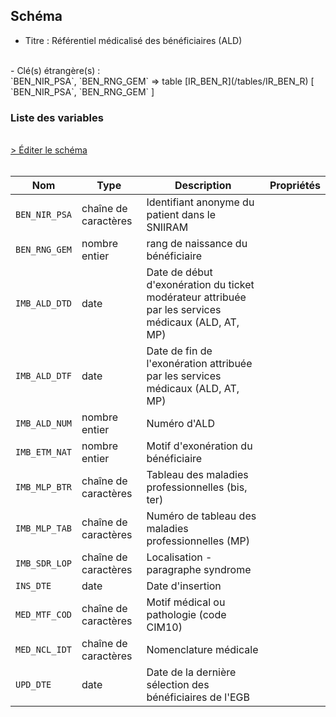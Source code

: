 ## Schéma

- Titre : Référentiel médicalisé des bénéficiaires (ALD)
<br />
- Clé(s) étrangère(s) : <br />
`BEN_NIR_PSA`, `BEN_RNG_GEM` => table [IR_BEN_R](/tables/IR_BEN_R) [ `BEN_NIR_PSA`, `BEN_RNG_GEM` ]<br />

### Liste des variables
<br />
<div>
    <a href="https://gitlab.com/healthdatahub/schema-snds/edit/master/schemas/DCIR_DCIRS/IR_IMB_R.json"  
    arget="_blank" rel="noopener noreferrer">> Éditer le schéma</a>
    <OutboundLink />
</div>
<br />

Nom|Type|Description|Propriétés
-|-|-|-
`BEN_NIR_PSA`|chaîne de caractères|Identifiant anonyme du patient dans le SNIIRAM||
`BEN_RNG_GEM`|nombre entier|rang de naissance du bénéficiaire||
`IMB_ALD_DTD`|date|Date de début d&#x27;exonération du ticket modérateur attribuée par les services médicaux (ALD, AT, MP)||
`IMB_ALD_DTF`|date|Date de fin de l&#x27;exonération attribuée par les services médicaux (ALD, AT, MP)||
`IMB_ALD_NUM`|nombre entier|Numéro d&#x27;ALD||
`IMB_ETM_NAT`|nombre entier|Motif d&#x27;exonération du bénéficiaire||
`IMB_MLP_BTR`|chaîne de caractères|Tableau des maladies professionnelles (bis, ter)||
`IMB_MLP_TAB`|chaîne de caractères|Numéro de tableau des maladies professionnelles (MP)||
`IMB_SDR_LOP`|chaîne de caractères|Localisation - paragraphe syndrome||
`INS_DTE`|date|Date d&#x27;insertion||
`MED_MTF_COD`|chaîne de caractères|Motif médical ou pathologie (code CIM10)||
`MED_NCL_IDT`|chaîne de caractères|Nomenclature médicale||
`UPD_DTE`|date|Date de la dernière sélection des bénéficiaires de l&#x27;EGB||

